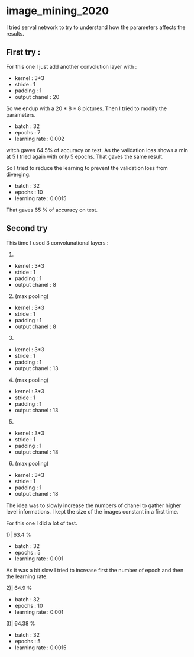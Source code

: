 # image_mining_2020

I tried serval network to try to understand how the parameters affects the results.

## First try :

For this one I just add another convolution layer with :

* kernel  : 3*3
* stride  : 1
* padding : 1
* output chanel : 20

So we endup with a 20 * 8 * 8 pictures. Then I tried to modify the parameters.

* batch  : 32
* epochs  : 7
* learning rate : 0.002

witch gaves 64.5% of accuracy on test. As the validation loss shows a min at 5 I tried again with only 5 epochs.
That gaves the same result.

So I tried to reduce the learning to prevent the validation loss from diverging.

* batch  : 32
* epochs  : 10
* learning rate : 0.0015

That gaves 65 % of accuracy on test.

## Second try

This time I used 3 convolunational layers :

1)
* kernel  : 3*3
* stride  : 1
* padding : 1
* output chanel : 8

2) (max pooling)
* kernel  : 3*3
* stride  : 1
* padding : 1
* output chanel : 8

3)
* kernel  : 3*3
* stride  : 1
* padding : 1
* output chanel : 13

4) (max pooling)
* kernel  : 3*3
* stride  : 1
* padding : 1
* output chanel : 13

5)
* kernel  : 3*3
* stride  : 1
* padding : 1
* output chanel : 18

6) (max pooling)
* kernel  : 3*3
* stride  : 1
* padding : 1
* output chanel : 18

The idea was to slowly increase the numbers of chanel to gather higher level informations. I kept the size of the images constant in a first time.

For this one I did a lot of test.

1)| 63.4 %
* batch  : 32
* epochs  : 5
* learning rate : 0.001

As it was a bit slow I tried to increase first the number of epoch and then the learning rate.

2)| 64.9 %
* batch  : 32
* epochs  : 10
* learning rate : 0.001


3)| 64.38 %
* batch  : 32
* epochs  : 5
* learning rate : 0.0015



 


